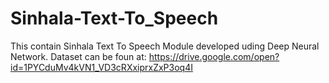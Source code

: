 # Sinhala-Text-To_Speech
This contain Sinhala Text To Speech Module developed uding Deep Neural Network.
Dataset can be foun at:
https://drive.google.com/open?id=1PYCduMv4kVN1_VD3cRXxiprxZxP3oq4I
